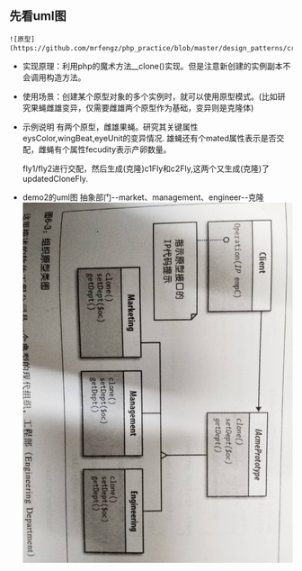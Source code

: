 ## 先看uml图
    
    ![原型](https://github.com/mrfengz/php_practice/blob/master/design_patterns/creator/prototype/prototype_uml.jpg)
- 实现原理：利用php的魔术方法__clone()实现。但是注意新创建的实例副本不会调用构造方法。
    
- 使用场景：创建某个原型对象的多个实例时，就可以使用原型模式。(比如研究果蝇雌雄变异，仅需要雌雄两个原型作为基础，变异则是克隆体)

- 示例说明
    有两个原型，雌雄果蝇。研究其关键属性eysColor,wingBeat,eyeUnit的变异情况.
    雄蝇还有个mated属性表示是否交配，雌蝇有个属性fecudity表示产卵数量。
    
    fly1/fly2进行交配，然后生成(克隆)c1Fly和c2Fly,这两个又生成(克隆)了updatedCloneFly.
    
- demo2的uml图
    抽象部门--market、management、engineer--克隆
    ![部门原型](https://github.com/mrfengz/php_practice/blob/master/design_patterns/creator/prototype/uml_demo2.jpg)